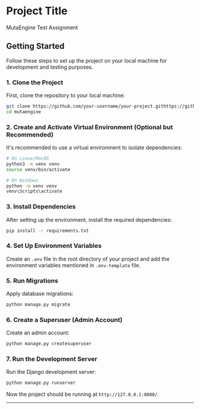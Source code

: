 
# Project Title
MutaEngine Test Assignment

## Getting Started

Follow these steps to set up the project on your local machine for development and testing purposes.

### 1. Clone the Project

First, clone the repository to your local machine:

```bash
git clone https://github.com/your-username/your-project.githttps://github.com/Faizan82001/mutaengine.git
cd mutaengine
```

### 2. Create and Activate Virtual Environment (Optional but Recommended)

It's recommended to use a virtual environment to isolate dependencies:

```bash
# On Linux/MacOS
python3 -m venv venv
source venv/bin/activate

# On Windows
python -m venv venv
venv\Scripts\activate
```

### 3. Install Dependencies

After setting up the environment, install the required dependencies:

```bash
pip install -r requirements.txt
```

### 4. Set Up Environment Variables

Create an `.env` file in the root directory of your project and add the environment variables mentioned in `.env-template` file.

### 5. Run Migrations

Apply database migrations:

```bash
python manage.py migrate
```

### 6. Create a Superuser (Admin Account)

Create an admin account:

```bash
python manage.py createsuperuser
```

### 7. Run the Development Server

Run the Django development server:

```bash
python manage.py runserver
```

Now the project should be running at `http://127.0.0.1:8000/`.

---

